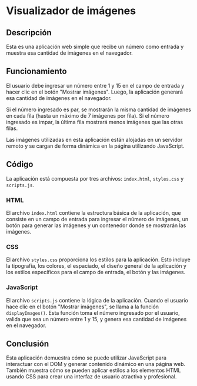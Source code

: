 # Visualizador de imágenes

## Descripción

Esta es una aplicación web simple que recibe un número como entrada y muestra esa cantidad de imágenes en el navegador.

## Funcionamiento

El usuario debe ingresar un número entre 1 y 15 en el campo de entrada y hacer clic en el botón "Mostrar imágenes". Luego, la aplicación generará esa cantidad de imágenes en el navegador.

Si el número ingresado es par, se mostrarán la misma cantidad de imágenes en cada fila (hasta un máximo de 7 imágenes por fila). Si el número ingresado es impar, la última fila mostrará menos imágenes que las otras filas.

Las imágenes utilizadas en esta aplicación están alojadas en un servidor remoto y se cargan de forma dinámica en la página utilizando JavaScript.

## Código

La aplicación está compuesta por tres archivos: `index.html`, `styles.css` y `scripts.js`.

### HTML

El archivo `index.html` contiene la estructura básica de la aplicación, que consiste en un campo de entrada para ingresar el número de imágenes, un botón para generar las imágenes y un contenedor donde se mostrarán las imágenes.

### CSS

El archivo `styles.css` proporciona los estilos para la aplicación. Esto incluye la tipografía, los colores, el espaciado, el diseño general de la aplicación y los estilos específicos para el campo de entrada, el botón y las imágenes.

### JavaScript

El archivo `scripts.js` contiene la lógica de la aplicación. Cuando el usuario hace clic en el botón "Mostrar imágenes", se llama a la función `displayImages()`. Esta función toma el número ingresado por el usuario, valida que sea un número entre 1 y 15, y genera esa cantidad de imágenes en el navegador.

## Conclusión

Esta aplicación demuestra cómo se puede utilizar JavaScript para interactuar con el DOM y generar contenido dinámico en una página web. También muestra cómo se pueden aplicar estilos a los elementos HTML usando CSS para crear una interfaz de usuario atractiva y profesional.
